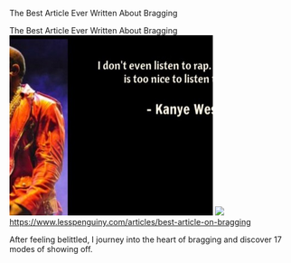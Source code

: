 The Best Article Ever Written About Bragging

The Best Article Ever Written About Bragging
![](../_resources/3ea6746ab641d467d98976cfec2869a8.png)
![](data:)https://www.lesspenguiny.com/articles/best-article-on-bragging

After feeling belittled, I journey into the heart of bragging and discover 17 modes of showing off.
